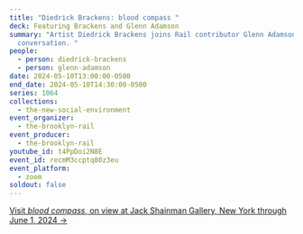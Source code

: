 ```yaml
---
title: "Diedrick Brackens: blood compass "
deck: Featuring Brackens and Glenn Adamson
summary: "Artist Diedrick Brackens joins Rail contributor Glenn Adamson for a
  conversation. "
people:
  - person: diedrick-brackens
  - person: glenn-adamson
date: 2024-05-10T13:00:00-0500
end_date: 2024-05-10T14:30:00-0500
series: 1064
collections:
  - the-new-social-environment
event_organizer:
  - the-brooklyn-rail
event_producer:
  - the-brooklyn-rail
youtube_id: t4PpDoi2N8E
event_id: recmM3ccptq80z3eu
event_platform:
  - zoom
soldout: false
---
```

[V﻿isit *blood compass*, on view at Jack Shainman Gallery, New York through June 1, 2024 →](https://jackshainman.com/exhibitions/diedrick_brackens8)